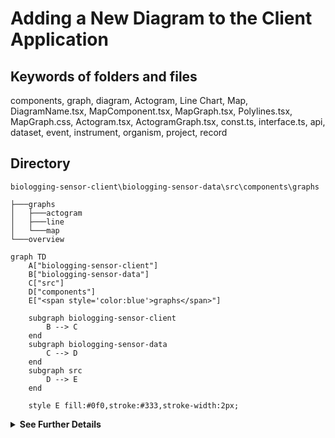 # Adding a New Diagram to the Client Application

## Keywords of folders and files
components, graph, diagram, Actogram, Line Chart, Map, DiagramName.tsx, MapComponent.tsx, MapGraph.tsx, Polylines.tsx, MapGraph.css, Actogram.tsx, ActogramGraph.tsx, const.ts, interface.ts, api, dataset, event, instrument, organism, project, record

## Directory
```
biologging-sensor-client\biologging-sensor-data\src\components\graphs
```

```
├───graphs
│   ├───actogram
│   ├───line
│   └───map
└───overview
```


```mermaid
graph TD
    A["biologging-sensor-client"] 
    B["biologging-sensor-data"]
    C["src"]
    D["components"]
    E["<span style='color:blue'>graphs</span>"]

    subgraph biologging-sensor-client
        B --> C
    end
    subgraph biologging-sensor-data
        C --> D
    end
    subgraph src
        D --> E
    end

    style E fill:#0f0,stroke:#333,stroke-width:2px;

```


<details>
  <summary><strong>See Further Details</strong></summary>
  
## Main Steps

To add a new diagram to the client application, follow these steps:

### 1. Add to information to config file

1. In *src\config\model.ts*, first create the new graph type to the type of `GraphType`. This could be first letter of the graph or something similar. 
2. Add a new class for the graph config. The structure should be as:
```
export class NewGraphC {
    parameterIfNecessary: type;
    optionalParameter?: type;

    constructor(parameterIfNecessary: type, optionalParameter: type) {
        this.parameterIfNecessary = parameterIfNecessary;
        this.optionalParameter = optionalParameter;
    }
} 
```
The new class can have, but does not have to have any parameters inside, depending on the use case. 
3. In class `ConfigItem`, firstly extend the member `graphType` with `|NewGraphC`.
4. Add a get statement above constructor:
```
get newGraphC(): NewGraphC {
    return this.graph as NewGraphC;
}
```


### 2. Create a New Diagram Component:

1. Inside the "components" folder in the "src" directory, locate the "graph" folder.
2. Create a new folder for the diagram within the "graph" folder.
3. Create a new file named <DiagramName>.tsx for the diagram component inside the folder. If any custom styling is required for the graph, a CSS file should be placed in the same folder. Make sure to import the CSS file in the tsx file (```import './NewGraphStyle.css'; ```). If the graph will be divided into multiple components, these components should be placed in the same folder as well.
4. Implement the logic and rendering code for the diagram component. Usually, you should include parameters for *events* and *config* file and any additional parameters. Export the component. 
5. Therefore, the final implementation should resemble:
```
export default function NewGraph({ events, config, anyAdditionalProps }: { events: Event[], config: NewGraphC, anyAdditionalProps: type }) {
    // implementation logic here

    return(

    )

}
```

### 3. Integrate the Component into Existing Pages:
1. To add the graph for visualisation, it needs to be registered in *src\app\visualisation\[id]\Visualisation.tsx*. In this file, locate const `SensorTypeDisplay` that is responsible for handlig the display of correct graphs. 
2. In the function, locate the switch statement. Add another *case* for the display of the new component, with all the required props, anywhere above *default* case:
```
case 'NewGraphType':
    return <NewGraph events={events} config={config.newGraphC} anyAdditionalProps={...} />
```

With this approach, rendering logic should not be broken. 
</details>